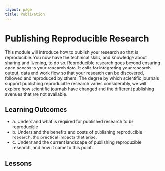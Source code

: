 ```yaml
---
layout: page
title: Publication
---
```


# Publishing Reproducible Research

This module will introduce how to publish your research so that is reproducible. You now have the technical skills, and knowledge about sharing and livening, to do so. Reproducible research goes beyond ensuring open access to your research data. It calls for integrating your research output, data and work flow so that your research can be discovered, followed and reproduced by others. The degree by which scientific journals support publishing reproducible research varies considerably, we will explore how scientific journals have changed and the different publishing avenues that are not available.

## Learning Outcomes

  - a. Understand what is required for published research to be reproducible
  - b. Understand the benefits and costs of publishing reproducible research, the practical impacts that arise. 
  - c. Understand the current landscape of publishing reproducible research, and how it came to this point.





## Lessons









